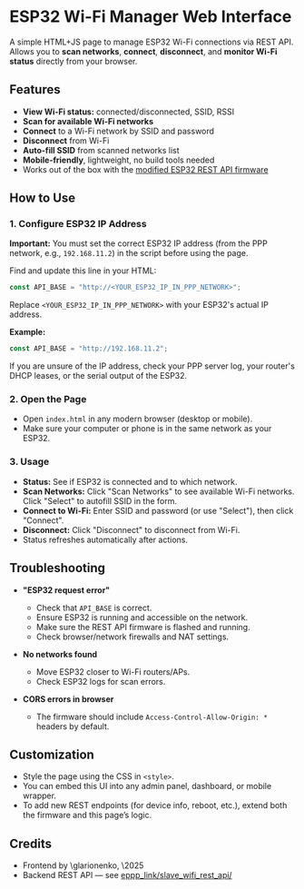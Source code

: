 # ESP32 Wi-Fi Manager Web Interface

A simple HTML+JS page to manage ESP32 Wi-Fi connections via REST API.
Allows you to **scan networks**, **connect**, **disconnect**, and **monitor Wi-Fi status** directly from your browser.

## Features

* **View Wi-Fi status:** connected/disconnected, SSID, RSSI
* **Scan for available Wi-Fi networks**
* **Connect** to a Wi-Fi network by SSID and password
* **Disconnect** from Wi-Fi
* **Auto-fill SSID** from scanned networks list
* **Mobile-friendly**, lightweight, no build tools needed
* Works out of the box with the [modified ESP32 REST API firmware](../)

## How to Use

### 1. Configure ESP32 IP Address

**Important:**
You must set the correct ESP32 IP address (from the PPP network, e.g., `192.168.11.2`) in the script before using the page.

Find and update this line in your HTML:

```js
const API_BASE = "http://<YOUR_ESP32_IP_IN_PPP_NETWORK>";
```

Replace `<YOUR_ESP32_IP_IN_PPP_NETWORK>` with your ESP32's actual IP address.

**Example:**

```js
const API_BASE = "http://192.168.11.2";
```

If you are unsure of the IP address, check your PPP server log, your router's DHCP leases, or the serial output of the ESP32.

### 2. Open the Page

* Open `index.html` in any modern browser (desktop or mobile).
* Make sure your computer or phone is in the same network as your ESP32.

### 3. Usage

* **Status:** See if ESP32 is connected and to which network.
* **Scan Networks:** Click "Scan Networks" to see available Wi-Fi networks. Click "Select" to autofill SSID in the form.
* **Connect to Wi-Fi:** Enter SSID and password (or use "Select"), then click "Connect".
* **Disconnect:** Click "Disconnect" to disconnect from Wi-Fi.
* Status refreshes automatically after actions.

## Troubleshooting

* **"ESP32 request error"**

  * Check that `API_BASE` is correct.
  * Ensure ESP32 is running and accessible on the network.
  * Make sure the REST API firmware is flashed and running.
  * Check browser/network firewalls and NAT settings.

* **No networks found**

  * Move ESP32 closer to Wi-Fi routers/APs.
  * Check ESP32 logs for scan errors.

* **CORS errors in browser**

  * The firmware should include `Access-Control-Allow-Origin: *` headers by default.

## Customization

* Style the page using the CSS in `<style>`.
* You can embed this UI into any admin panel, dashboard, or mobile wrapper.
* To add new REST endpoints (for device info, reboot, etc.), extend both the firmware and this page’s logic.

## Credits

* Frontend by \glarionenko, \2025
* Backend REST API — see [eppp\_link/slave\_wifi\_rest\_api/](../)

